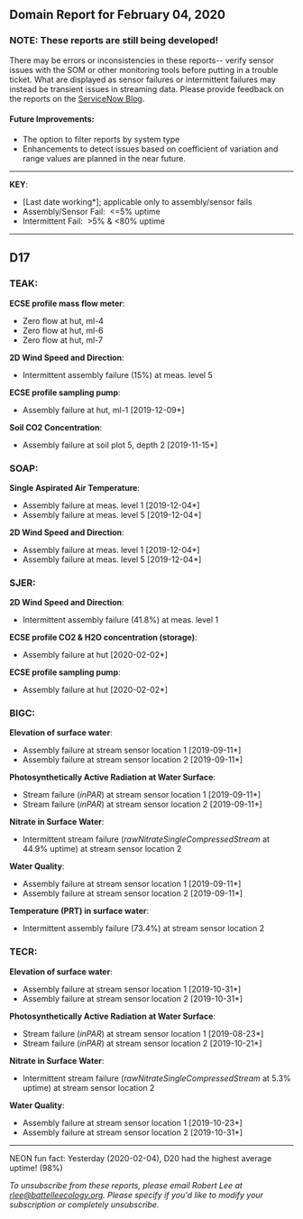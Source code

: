 ## Domain Report for February 04, 2020


### NOTE: These reports are still being developed!
There may be errors or inconsistencies in these reports-- verify sensor issues with the SOM or other monitoring tools before putting in a trouble ticket. What are displayed as sensor failures or intermittent failures may instead be transient issues in streaming data.
Please provide feedback on the reports on the [ServiceNow Blog](https://neon.service-now.com/community?id=community_blog&sys_id=9b4fbe8adbed734017ecf9041d9619be).

#### Future Improvements: 
 - The option to filter reports by system type 
 - Enhancements to detect issues based on coefficient of variation and range values are planned in the near future.

***

**KEY**:

 - [Last date working*]; applicable only to assembly/sensor fails
 - Assembly/Sensor Fail:&nbsp;&nbsp;<=5% uptime
 - Intermittent Fail:&nbsp;&nbsp;>5% & <80% uptime

***
## D17

### TEAK:

**ECSE profile mass flow meter**:
 - Zero flow at hut, ml-4
 - Zero flow at hut, ml-6
 - Zero flow at hut, ml-7

**2D Wind Speed and Direction**:
 - Intermittent assembly failure (15%) at meas. level 5

**ECSE profile sampling pump**:
 - Assembly failure at hut, ml-1 [2019-12-09*]

**Soil CO2 Concentration**:
 - Assembly failure at soil plot 5, depth 2 [2019-11-15*]

### SOAP:

**Single Aspirated Air Temperature**:
 - Assembly failure at meas. level 1 [2019-12-04*]
 - Assembly failure at meas. level 5 [2019-12-04*]

**2D Wind Speed and Direction**:
 - Assembly failure at meas. level 1 [2019-12-04*]
 - Assembly failure at meas. level 5 [2019-12-04*]

### SJER:

**2D Wind Speed and Direction**:
 - Intermittent assembly failure (41.8%) at meas. level 1

**ECSE profile CO2 & H2O concentration (storage)**:
 - Assembly failure at hut [2020-02-02*]

**ECSE profile sampling pump**:
 - Assembly failure at hut [2020-02-02*]

### BIGC:

**Elevation of surface water**:
 - Assembly failure at stream sensor location 1 [2019-09-11*]
 - Assembly failure at stream sensor location 2 [2019-09-11*]

**Photosynthetically Active Radiation at Water Surface**:
 - Stream failure (_inPAR_) at stream sensor location 1 [2019-09-11*]
 - Stream failure (_inPAR_) at stream sensor location 2 [2019-09-11*]

**Nitrate in Surface Water**:
 - Intermittent stream failure (_rawNitrateSingleCompressedStream_ at 44.9% uptime) at stream sensor location 2

**Water Quality**:
 - Assembly failure at stream sensor location 1 [2019-09-11*]
 - Assembly failure at stream sensor location 2 [2019-09-11*]

**Temperature (PRT) in surface water**:
 - Intermittent assembly failure (73.4%) at stream sensor location 2

### TECR:

**Elevation of surface water**:
 - Assembly failure at stream sensor location 1 [2019-10-31*]
 - Assembly failure at stream sensor location 2 [2019-10-31*]

**Photosynthetically Active Radiation at Water Surface**:
 - Stream failure (_inPAR_) at stream sensor location 1 [2019-08-23*]
 - Stream failure (_inPAR_) at stream sensor location 2 [2019-10-21*]

**Nitrate in Surface Water**:
 - Intermittent stream failure (_rawNitrateSingleCompressedStream_ at 5.3% uptime) at stream sensor location 2

**Water Quality**:
 - Assembly failure at stream sensor location 1 [2019-10-23*]
 - Assembly failure at stream sensor location 2 [2019-10-31*]

***
NEON fun fact: Yesterday (2020-02-04), D20 had the highest average uptime! (98%)

_To unsubscribe from these reports, please email Robert Lee at rlee@battelleecology.org. Please specify if you'd like to modify your subscription or completely unsubscribe._
